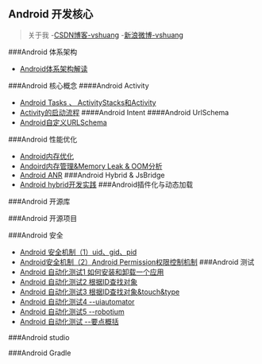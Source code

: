 ## Android 开发核心

>关于我
 -[CSDN博客-vshuang](http://blog.csdn.net/vshuang)
 -[新浪微博-vshuang](https://weibo.com/vshuang)

###Android 体系架构
- [Android体系架构解读](https://blog.csdn.net/vshuang/article/details/53958633)

###Android 核心概念
####Android Activity
- [Android Tasks 、 ActivityStacks和Activity ](https://blog.csdn.net/vshuang/article/details/66472338)
- [Activity的启动流程](https://blog.csdn.net/vshuang/article/details/81208060)
####Android Intent
####Android UrlSchema
- [Android自定义URLSchema](https://blog.csdn.net/vshuang/article/details/76099118)

###Android 性能优化
- [Android内存优化](https://blog.csdn.net/vshuang/article/details/41381109)
- [Andoird内存管理&Memory Leak & OOM分析](https://blog.csdn.net/vshuang/article/details/39647167)
- [Android ANR](https://blog.csdn.net/vshuang/article/details/38711149)
###Android Hybrid & JsBridge
- [Android hybrid开发实践](https://blog.csdn.net/vshuang/article/details/77148297)
###Android插件化与动态加载

###Android 开源库

###Android 开源项目

###Android 安全
- [Android 安全机制（1）uid、gid、pid](https://blog.csdn.net/vshuang/article/details/43639211)
- [Android安全机制（2）Android Permission权限控制机制](https://blog.csdn.net/vshuang/article/details/44001661)
###Android 测试
- [Android 自动化测试1 如何安装和卸载一个应用](https://blog.csdn.net/vshuang/article/details/39502405)
- [Android 自动化测试2 根据ID查找对象](https://blog.csdn.net/vshuang/article/details/39782965)
- [Android 自动化测试3 根据ID查找对象&touch&type](https://blog.csdn.net/vshuang/article/details/39783579)
- [Android 自动化测试4 --uiautomator](https://blog.csdn.net/vshuang/article/details/40210163)
- [Android 自动化测试5 --robotium](https://blog.csdn.net/vshuang/article/details/40214119)
- [Android 自动化测试 --要点概括](https://blog.csdn.net/vshuang/article/details/40595233)

###Android studio

###Android Gradle



 

